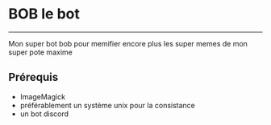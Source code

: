 # BOB le bot
---
Mon super bot bob pour memifier encore plus les super memes de mon super pote maxime

## Prérequis
* ImageMagick
* préférablement un système unix pour la consistance
* un bot discord

